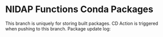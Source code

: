 # NIDAP Functions Conda Packages
This branch is uniquely for storing built packages.
CD Action is triggered when pushing to this branch.
Package update log:

